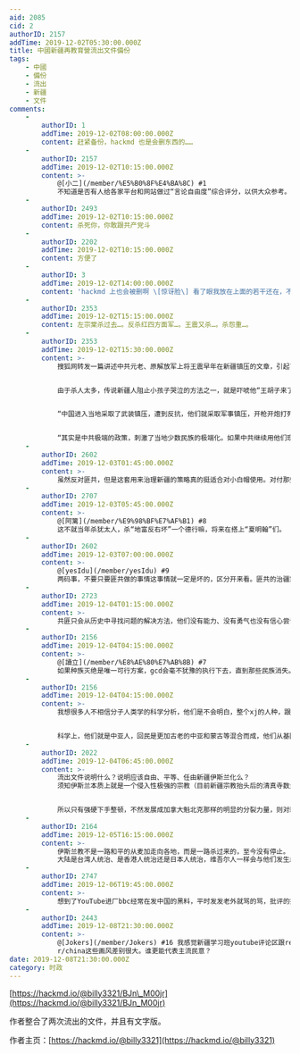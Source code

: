 ```yaml
---
aid: 2085
cid: 2
authorID: 2157
addTime: 2019-12-02T05:30:00.000Z
title: 中國新疆再教育營流出文件備份
tags:
    - 中國
    - 備份
    - 流出
    - 新疆
    - 文件
comments:
    -
        authorID: 1
        addTime: 2019-12-02T08:00:00.000Z
        content: 赶紧备份，hackmd 也是会删东西的……
    -
        authorID: 2157
        addTime: 2019-12-02T10:15:00.000Z
        content: >-
            @[小二](/member/%E5%B0%8F%E4%BA%8C) #1
            不知道是否有人给各家平台和网站做过“言论自由度”综合评分，以供大众参考。
    -
        authorID: 2493
        addTime: 2019-12-02T10:15:00.000Z
        content: 杀死你，你敢跟共产党斗
    -
        authorID: 2202
        addTime: 2019-12-02T10:15:00.000Z
        content: 方便了
    -
        authorID: 3
        addTime: 2019-12-02T14:00:00.000Z
        content: 'hackmd 上也会被删啊 \[惊讶脸\] 看了眼我放在上面的若干还在，不过都不是公开发布。'
    -
        authorID: 2353
        addTime: 2019-12-02T15:15:00.000Z
        content: 左宗棠杀过去…。反杀红四方面军…。王震又杀…。杀怨重…。
    -
        authorID: 2353
        addTime: 2019-12-02T15:30:00.000Z
        content: >-
            搜狐网转发一篇讲述中共元老、原解放军上将王震早年在新疆镇压的文章，引起了不少关注。文章透露，王震在新疆北部和南部大规模肃清叛乱分子，一直持续到1953年才逐步结束。王震表示，他“杀得新疆50年出不了一个反革命”。


            由于杀人太多，传说新疆人阻止小孩子哭泣的方法之一，就是吓唬他“王胡子来了”。流亡德国的维吾尔人士迪里夏提说，确实有这种情况。他表示，当时新疆维吾尔人死亡人数非常之多。


            “中国进入当地采取了武装镇压，遭到反抗，他们就采取军事镇压，开枪开炮打死了很多的人。”


            “其实是中共极端的政策，刺激了当地少数民族的极端化。如果中共继续用他们现在的意识形态极端化和政治极端化去治理边疆地区，只会带来更为极端化的问题。””
    -
        authorID: 2602
        addTime: 2019-12-03T01:45:00.000Z
        content: >-
            虽然反对匪共，但是这套用来治理新疆的策略真的挺适合对小白帽使用。对付那些小白帽只能用比更土匪的方式去治理。若要避免二次的五胡乱华，同治回乱，只能这么做。当然前提是真的如文件所说，是强行改造他们的文化、就业、培养生存技能，而不是挂羊头卖狗肉搞灭口。
    -
        authorID: 2707
        addTime: 2019-12-03T05:45:00.000Z
        content: >-
            @[阿篱](/member/%E9%98%BF%E7%AF%B1) #8
            这不就当年杀犹太人，杀“地富反右坏”一个德行嘛，将来在搭上“夏明翰”们。
    -
        authorID: 2602
        addTime: 2019-12-03T07:00:00.000Z
        content: >-
            @[yesIdu](/member/yesIdu) #9
            两码事，不要只要匪共做的事情这事情就一定是坏的，区分开来看。匪共的治疆策略说到底还是跟着左宗棠学的。
    -
        authorID: 2723
        addTime: 2019-12-04T01:15:00.000Z
        content: >-
            共匪只会从历史中寻找问题的解决方法，他们没有能力、没有勇气也没有信心尝试不同的解决方案。共匪其实早就变成了一具僵尸，更确切地说，是一具丧尸。
    -
        authorID: 2156
        addTime: 2019-12-04T04:15:00.000Z
        content: >-
            @[讀立](/member/%E8%AE%80%E7%AB%8B) #7
            如果种族灭绝是唯一可行方案，gcd会毫不犹豫的执行下去，直到那些民族消失。就像东部南方的大部分少数民族已经消失了一样。最多二十年，大部分人口少的那些民族可能只是户口上的几个汉字。语言消失，民族就消失，就这么简单。
    -
        authorID: 2156
        addTime: 2019-12-04T04:15:00.000Z
        content: >-
            我想很多人不相信分子人类学的科学分析，他们是不会明白，整个xj的人种，跟汉人接近还是跟伊拉克人接近？有答案嘛，说实话，如果是第二个伊拉克，那中央只会下更恐怖的手段。


            科学上，他们就是中亚人，回民是更加古老的中亚和蒙古等混合而成，他们从基因上就不会那么容易的被儒教同化，基督教还是有可能的。中央唯一能做的，就是那个了。没有办法。
    -
        authorID: 2022
        addTime: 2019-12-04T06:45:00.000Z
        content: >-
            流出文件说明什么？说明应该自由、平等、任由新疆伊斯兰化么？
            须知伊斯兰本质上就是一个侵入性极强的宗教（目前新疆宗教抬头后的清真寺数量比沙特阿拉伯都多），如果放任新疆的宗教问题，等新疆宗教信仰过于纯粹引起量变到质变后，会反作用于其他西部省份，对中国为害无穷。除非新疆独立建国跟中国割裂，但这更不可能。


            所以只有强硬下手整顿，不然发展成加拿大魁北克那样的明显的分裂力量，则对新疆、对中国伤害更大。不是么？
    -
        authorID: 2164
        addTime: 2019-12-05T16:15:00.000Z
        content: >-
            伊斯兰教不是一路和平的从麦加走向各地，而是一路杀过来的，至今没有停止。
            大陆是台湾人统治、是香港人统治还是日本人统治，维吾尔人一样会与他们发生血腥冲突。
    -
        authorID: 2747
        addTime: 2019-12-06T19:45:00.000Z
        content: >-
            想到了YouTube进厂bbc经常在发中国的黑料，平时发发老外就骂的骂，批评的批评，但是唯独新疆那次，油管评论一致叫好，还希望欧洲国家借鉴
    -
        authorID: 2443
        addTime: 2019-12-08T21:30:00.000Z
        content: >-
            @[Jokers](/member/Jokers) #16 我感觉新疆学习班youtube评论区跟reddit/r/worldnews
            r/china这些画风差别很大。谁更能代表主流民意？
date: 2019-12-08T21:30:00.000Z
category: 时政
---
```


[https://hackmd.io/@billy3321/BJn\_M00jr](https://hackmd.io/@billy3321/BJn_M00jr)

作者整合了两次流出的文件，并且有文字版。  
  
作者主页：[https://hackmd.io/@billy3321](https://hackmd.io/@billy3321)
